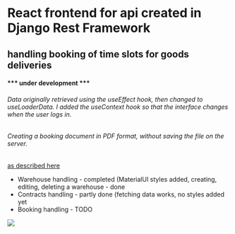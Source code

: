 <h1>React frontend for api created in Django Rest Framework </h1>
<h2>handling booking of time slots for goods deliveries</h2>

<h4>*** under development ***</h4>
<h6>Data originally retrieved using the useEffect hook, then changed to useLoaderData. I added the useContext hook so that the interface changes when the user logs in.</h6>
<div class="flex-direction: row">
<h6>Creating a booking document in PDF format, without saving the file on the server.</h6>
<a href="https://simple-python-blog.blogspot.com/search/label/Reportlab">as described here</a>
</div>
<ul>
  <li>Warehouse handling - completed (MaterialUI styles added, creating, editing, deleting a warehouse - done</li>
  <li>Contracts handling - partly done (fetching data works, no styles added yet</li>
  <li>Booking handling - TODO</li>
</ul>
<img src="https://blogger.googleusercontent.com/img/b/R29vZ2xl/AVvXsEjc91VqRUIam222EWmjSN0LF9PeoWeWYYBmafz73FxPAN46cR_6yZ1KZGZTB8EgdVxywzBppvgfJ_npk1ZC-ynU4v1ZD6f16GNvv1HFMGWVYpAw2LViXaC1TVRhh941GSxgl1TyyDglTqPNTbir7yYADVIx_nWOu88ILn01Ts8hm_XyR5sxmE6FvejcfPgt/w640-h280/Contracts-app.jpg" />

